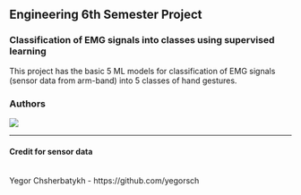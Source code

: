 ## Engineering 6th Semester Project
### Classification of EMG signals into classes using supervised learning
This project has the basic 5 ML models for classification of EMG signals (sensor data from arm-band) into 5 classes of hand gestures.




### Authors
<a href="https://github.com/OWNER/REPO/graphs/contributors">
  <img src="https://contrib.rocks/image?repo=abhople1902/SemProject" />
</a>


<hr></hr>
<h4>Credit for sensor data</h4>
<br>
Yegor Chsherbatykh - https://github.com/yegorsch

